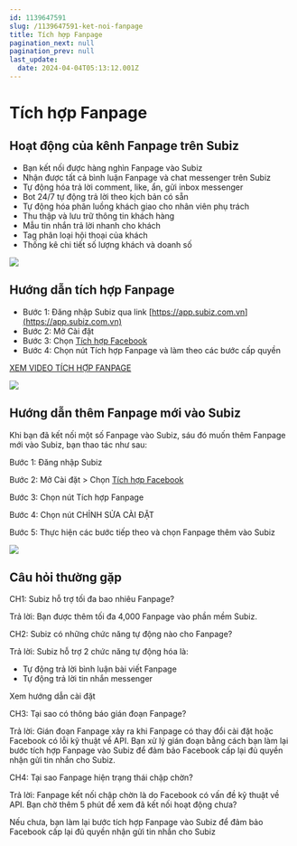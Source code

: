 ```yaml
---
id: 1139647591
slug: /1139647591-ket-noi-fanpage
title: Tích hợp Fanpage
pagination_next: null
pagination_prev: null
last_update:
  date: 2024-04-04T05:13:12.001Z
---
```


# Tích hợp Fanpage





## Hoạt động của kênh Fanpage trên Subiz




- Bạn kết nối được hàng nghìn Fanpage vào Subiz
- Nhận được tất cả bình luận Fanpage và chat messenger trên Subiz
- Tự động hóa trả lời comment, like, ẩn, gửi inbox messenger
- Bot 24/7 tự động trả lời theo kịch bản có sẵn
- Tự động hóa phân luồng khách giao cho nhân viên phụ trách
- Thu thập và lưu trữ thông tin khách hàng
- Mẫu tin nhắn trả lời nhanh cho khách
- Tag phân loại hội thoại của khách
- Thống kê chi tiết số lượng khách và doanh số




![](https://vcdn.subiz-cdn.com/file/1e285c1d2f827172b1e56a944eefbc7bb6a00def4f01ac9e7fbf663df5026875_acpxkgumifuoofoosble)

## Hướng dẫn tích hợp Fanpage 


- Bước 1: Đăng nhập Subiz qua link [https://app.subiz.com.vn](https://app.subiz.com.vn)
- Bước 2: Mở Cài đặt
- Bước 3: Chọn [Tích hợp Facebook](https://app.subiz.com.vn/settings/messenger)
- Bước 4: Chọn nút Tích hợp Fanpage và làm theo các bước cấp quyền



[XEM VIDEO TÍCH HỢP FANPAGE](https://www.youtube.com/watch?v=XkAFJFvsUbA)




![](https://vcdn.subiz-cdn.com/file/c641504d4edfac34878f6ddfc7dab78f0eb6b68b44927c3b81c8c612893cd0d7_acpxkgumifuoofoosble)

## Hướng dẫn thêm Fanpage mới vào Subiz


Khi bạn đã kết nối một số Fanpage vào Subiz, sáu đó muốn thêm Fanpage mới vào Subiz, bạn thao tác như sau:

Bước 1: Đăng nhập Subiz

Bước 2: Mở Cài đặt > Chọn [Tích hợp Facebook](https://app.subiz.com.vn/settings/messenger) 

Bước 3: Chọn nút Tích hợp Fanpage

Bước 4: Chọn nút CHỈNH SỬA CÀI ĐẶT 

Bước 5: Thực hiện các bước tiếp theo và chọn Fanpage thêm vào Subiz




![](https://vcdn.subiz-cdn.com/file/0f265b71f2f7af95c8291d00079f7d61f73a48d02232ee94b68bb54b779929a8_acpxkgumifuoofoosble)



## Câu hỏi thường gặp


CH1: Subiz hỗ trợ tối đa bao nhiêu Fanpage?

Trả lời: Bạn được thêm tối đa 4,000 Fanpage vào phần mềm Subiz.



CH2: Subiz có những chức năng tự động nào cho Fanpage?

Trả lời: Subiz hỗ trợ 2 chức năng tự động hóa là:

- Tự động trả lời bình luận bài viết Fanpage
- Tự động trả lời tin nhắn messenger

Xem hướng dẫn cài đặt



CH3: Tại sao có thông báo gián đoạn Fanpage?

Trả lời: Gián đoạn Fanpage xảy ra khi Fanpage có thay đổi cài đặt hoặc Facebook có lỗi kỹ thuật về API. Bạn xử lý gián đoạn bằng cách bạn làm lại bước tích hợp Fanpage vào Subiz để đảm bảo Facebook cấp lại đủ quyền nhận gửi tin nhắn cho Subiz.



CH4: Tại sao Fanpage hiện trạng thái chập chờn?

Trả lời: Fanpage kết nối chập chờn là do Facebook có vấn đề kỹ thuật về API. Bạn chờ thêm 5 phút để xem đã kết nối hoạt động chưa? 

Nếu chưa, bạn làm lại bước tích hợp Fanpage vào Subiz để đảm bảo Facebook cấp lại đủ quyền nhận gửi tin nhắn cho Subiz